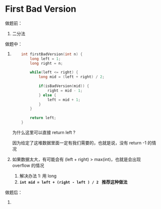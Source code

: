 # First Bad Version

做题前：

1. 二分法




做题中：

1. ``` c++
       int firstBadVersion(int n) {
           long left = 1;
           long right = n;
           
           while(left <= right) {
               long mid = (left + right) / 2;
               
               if(isBadVersion(mid)) {
                   right = mid - 1;
               } else {
                   left = mid + 1;
               }
           }
           
           return left;
       }
   ```

   为什么这里可以直接 return left ?

   因为给定了这堆数据里面一定有我们需要的，也就是说，没有 return -1 的情况

2.  如果数据太大，有可能会有 (left + right) > max(int)，也就是会出现 overflow 的情况

    1.  解决办法 1: 用 long
    2.  **```int mid = left + (right - left ) / 2 ```   推荐这种做法**

做题后：

1. 

